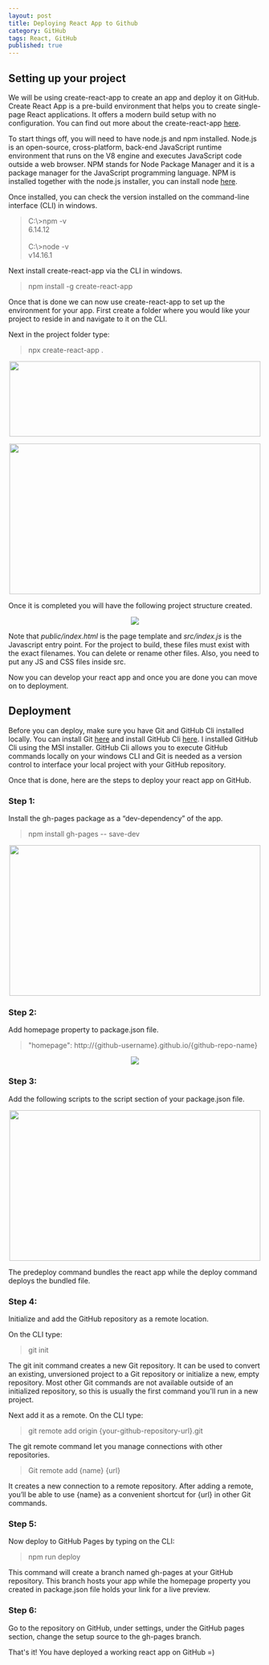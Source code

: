 ```yaml
---
layout: post
title: Deploying React App to Github
category: GitHub
tags: React, GitHub
published: true
---
```


## Setting up your project

We will be using create-react-app to create an app and deploy it on GitHub. Create React App is a pre-build environment that helps you to create single-page React applications. It offers a modern build setup with no configuration.
You can find out more about the create-react-app [here](https://create-react-app.dev/docs/getting-started).

To start things off, you will need to have node.js and npm installed.
Node.js is an open-source, cross-platform, back-end JavaScript runtime environment that runs on the V8 engine and executes JavaScript code outside a web browser. NPM stands for Node Package Manager and it is a package manager for the JavaScript programming language. NPM is installed together with the node.js installer, you can install node [here](https://nodejs.org/en/).

Once installed, you can check the version installed on the command-line interface (CLI) in windows.

> C:\\>npm -v <br/>
> 6.14.12 <br><br/>
> C:\\>node -v <br/>
> v14.16.1

Next install create-react-app via the CLI in windows.

> npm install -g create-react-app

Once that is done we can now use create-react-app to set up the environment for your app.
First create a folder where you would like your project to reside in and navigate to it on the CLI.

Next in the project folder type:
> npx create-react-app <name of app>.

<p align="center">
  <img width="500" height="150" src="{{site.baseurl}}/images/React_on_GitHub/npx_create.png">
</p>
<p align="center">
  <img width="500" height="300" src="{{site.baseurl}}/images/React_on_GitHub/npx_success.png">
</p>
Once it is completed you will have the following project structure created.
<p align="center">
  <img src="{{site.baseurl}}/images/React_on_GitHub/project_structure.png">
</p>
Note that <i>public/index.html</i> is the page template and <i>src/index.js</i> is the Javascript entry point. For the project to build, these files must exist with the exact filenames. You can delete or rename other files. Also, you need to put any JS and CSS files inside src.

Now you can develop your react app and once you are done you can move on to deployment.

## Deployment

Before you can deploy, make sure you have Git and GitHub Cli installed locally. You can install Git [here](https://git-scm.com/) and install GitHub Cli [here](https://github.com/cli/cli). I installed GitHub Cli using the MSI installer. GitHub Cli allows you to execute GitHub commands locally on your windows CLI and Git is needed as a version control to interface your local project with your GitHub repository.

Once that is done, here are the steps to deploy your react app on GitHub.

### Step 1: <br/>
Install the gh-pages package as a “dev-dependency” of the app.
> npm install gh-pages -- save-dev

<p align="center">
  <img width="500" height="300" src="{{site.baseurl}}/images/React_on_GitHub/install_gh-pages.png">
</p>

### Step 2: <br/>
Add homepage property to package.json file.
> "homepage": http://{github-username}.github.io/{github-repo-name}

<p align="center">
  <img src="{{site.baseurl}}/images/React_on_GitHub/json_homepage.png">
</p>

### Step 3: <br/>
Add the following scripts to the script section of your package.json file.
<p align="center">
  <img width="500" height="300" src="{{site.baseurl}}/images/React_on_GitHub/json_scripts.png">
</p>
The predeploy command bundles the react app while the deploy command deploys the bundled file.

### Step 4: <br/>
Initialize and add the GitHub repository as a remote location.

On the CLI type:
>git init

The git init command creates a new Git repository. It can be used to convert an existing, unversioned project to a Git repository or initialize a new, empty repository. Most other Git commands are not available outside of an initialized repository, so this is usually the first command you'll run in a new project.

Next add it as a remote. On the CLI type:
>git remote add origin {your-github-repository-url}.git

The git remote command let you manage connections with other repositories.
>Git remote add {name} {url}

It creates a new connection to a remote repository. After adding a remote, you’ll be able to use {name} as a convenient shortcut for {url} in other Git commands.

### Step 5: <br/>
Now deploy to GitHub Pages by typing on the CLI:
> npm run deploy

This command will create a branch named gh-pages at your GitHub repository. This branch hosts your app while the homepage property you created in package.json file holds your link for a live preview.

### Step 6: <br/>
Go to the repository on GitHub, under settings, under the GitHub pages section, change the setup source to the gh-pages branch.

That's it! You have deployed a working react app on GitHub =)
